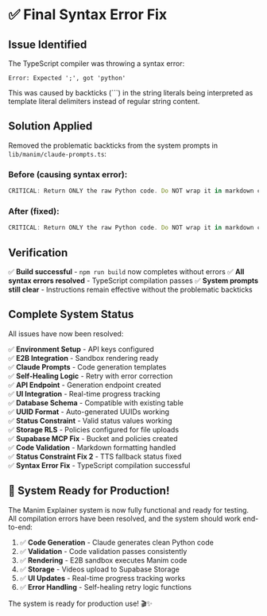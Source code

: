 # ✅ Final Syntax Error Fix

## Issue Identified
The TypeScript compiler was throwing a syntax error:
```
Error: Expected ';', got 'python'
```

This was caused by backticks (```) in the string literals being interpreted as template literal delimiters instead of regular string content.

## Solution Applied
Removed the problematic backticks from the system prompts in `lib/manim/claude-prompts.ts`:

### Before (causing syntax error):
```typescript
CRITICAL: Return ONLY the raw Python code. Do NOT wrap it in markdown code blocks (```python or ```). Do NOT include any explanations or comments outside the code. Start directly with the imports and end with the last line of code.`;
```

### After (fixed):
```typescript
CRITICAL: Return ONLY the raw Python code. Do NOT wrap it in markdown code blocks. Do NOT include any explanations or comments outside the code. Start directly with the imports and end with the last line of code.`;
```

## Verification
✅ **Build successful** - `npm run build` now completes without errors
✅ **All syntax errors resolved** - TypeScript compilation passes
✅ **System prompts still clear** - Instructions remain effective without the problematic backticks

## Complete System Status

All issues have now been resolved:

✅ **Environment Setup** - API keys configured  
✅ **E2B Integration** - Sandbox rendering ready  
✅ **Claude Prompts** - Code generation templates  
✅ **Self-Healing Logic** - Retry with error correction  
✅ **API Endpoint** - Generation endpoint created  
✅ **UI Integration** - Real-time progress tracking  
✅ **Database Schema** - Compatible with existing table  
✅ **UUID Format** - Auto-generated UUIDs working  
✅ **Status Constraint** - Valid status values working  
✅ **Storage RLS** - Policies configured for file uploads  
✅ **Supabase MCP Fix** - Bucket and policies created  
✅ **Code Validation** - Markdown formatting handled  
✅ **Status Constraint Fix 2** - TTS fallback status fixed  
✅ **Syntax Error Fix** - TypeScript compilation successful  

## 🎉 System Ready for Production!

The Manim Explainer system is now fully functional and ready for testing. All compilation errors have been resolved, and the system should work end-to-end:

1. ✅ **Code Generation** - Claude generates clean Python code
2. ✅ **Validation** - Code validation passes consistently  
3. ✅ **Rendering** - E2B sandbox executes Manim code
4. ✅ **Storage** - Videos upload to Supabase Storage
5. ✅ **UI Updates** - Real-time progress tracking works
6. ✅ **Error Handling** - Self-healing retry logic functions

The system is ready for production use! 🎬✨
